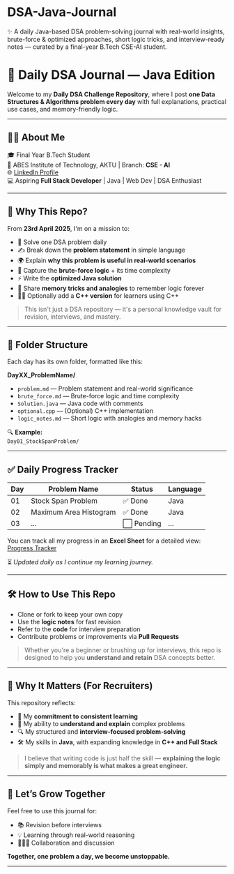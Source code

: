 # DSA-Java-Journal
✨ A daily Java-based DSA problem-solving journal with real-world insights, brute-force &amp; optimized approaches, short logic tricks, and interview-ready notes — curated by a final-year B.Tech CSE-AI student.


# 🚀 Daily DSA Journal — Java Edition

Welcome to my **Daily DSA Challenge Repository**, where I post **one Data Structures & Algorithms problem every day** with full explanations, practical use cases, and memory-friendly logic.

---

## 👨‍💻 About Me

🎓 Final Year B.Tech Student  
📍 ABES Institute of Technology, AKTU | Branch: **CSE - AI**  
🌐 [LinkedIn Profile](https://www.linkedin.com/in/sanyabhatia/)  
💻 Aspiring **Full Stack Developer** | Java | Web Dev | DSA Enthusiast  

---

## 📌 Why This Repo?

From **23rd April 2025**, I'm on a mission to:

- 🔁 Solve one DSA problem daily
- ✍️ Break down the **problem statement** in simple language
- 🌍 Explain **why this problem is useful in real-world scenarios**
- 🧠 Capture the **brute-force logic** + its time complexity
- ⚡ Write the **optimized Java solution**
- 🧩 Share **memory tricks and analogies** to remember logic forever
- 🧑‍💻 Optionally add a **C++ version** for learners using C++

> This isn't just a DSA repository — it's a personal knowledge vault for revision, interviews, and mastery.

---

## 📁 Folder Structure

Each day has its own folder, formatted like this:

**DayXX_ProblemName/**  
- `problem.md` — Problem statement and real-world significance  
- `brute_force.md` — Brute-force logic and time complexity  
- `Solution.java` — Java code with comments  
- `optional.cpp` — (Optional) C++ implementation  
- `logic_notes.md` — Short logic with analogies and memory hacks  

🔍 **Example:**  
`Day01_StockSpanProblem/`

---

## ✅ Daily Progress Tracker

| Day | Problem Name               | Status | Language |
|-----|----------------------------|--------|----------|
| 01  | Stock Span Problem         | ✅ Done | Java     |
| 02  | Maximum Area Histogram     | ✅ Done | Java     |
| 03  | ...                        | ⬜ Pending | ...      |

You can track all my progress in an **Excel Sheet** for a detailed view:  
[Progress Tracker](./progress_tracker.xlsx)

⏳ *Updated daily as I continue my learning journey.*

---

## 🛠️ How to Use This Repo

- Clone or fork to keep your own copy  
- Use the **logic notes** for fast revision  
- Refer to the **code** for interview preparation  
- Contribute problems or improvements via **Pull Requests**

> Whether you're a beginner or brushing up for interviews, this repo is designed to help you **understand and retain** DSA concepts better.

---

## 💼 Why It Matters (For Recruiters)

This repository reflects:

- 📆 My **commitment to consistent learning**
- 🧠 My ability to **understand and explain** complex problems
- 🔍 My structured and **interview-focused problem-solving**
- 🛠️ My skills in **Java**, with expanding knowledge in **C++ and Full Stack**

> I believe that writing code is just half the skill — **explaining the logic simply and memorably is what makes a great engineer.**

---

## 🌱 Let’s Grow Together

Feel free to use this journal for:

- 📚 Revision before interviews  
- 💡 Learning through real-world reasoning  
- 🧑‍🤝‍🧑 Collaboration and discussion  

**Together, one problem a day, we become unstoppable.**

---

